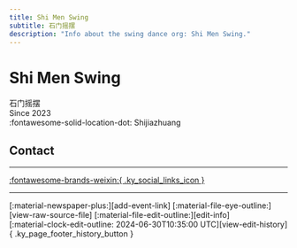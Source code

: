 ```yaml
---
title: Shi Men Swing
subtitle: 石门摇摆
description: "Info about the swing dance org: Shi Men Swing."
---
```


# Shi Men Swing

石门摇摆  
Since 2023  
:fontawesome-solid-location-dot: Shijiazhuang  


## Contact


---

 [:fontawesome-brands-weixin:{ .ky_social_links_icon }](# "石门摇摆Swing")

---

<div class="ky_page_footer" markdown>
<div class="ky_page_footer_trailing" markdown="span">
[:material-newspaper-plus:][add-event-link]
[:material-file-eye-outline:][view-raw-source-file]
[:material-file-edit-outline:][edit-info]
</div>
<div class="ky_page_footer_leading" markdown="span">
[:material-clock-edit-outline: 2024-06-30T10:35:00 UTC][view-edit-history]{ .ky_page_footer_history_button }
</div>
</div>

[add-event-link]: https://github.com/swingdance/events/issues/new?assignees=&labels=add+event&projects=&template=02-add_entity.yml&title=%5Bzh_CN%5D%20Add%20Event%3A%20%3CName%3E&region=zh_CN&province=Hebei&city=Shijiazhuang&org_id=shi-men-swing "Add Event"
[view-raw-source-file]: https://github.com/swingdance/orgs/blob/main/zh_CN/shi-men-swing.json "View Raw Source File"
[edit-info]: https://github.com/swingdance/orgs/issues/new?assignees=&labels=update+org&projects=&template=03-update_entity.yml&title=%5Bzh_CN%5D%20Update%20Org%3A%20Shi%20Men%20Swing&region=zh_CN&id=shi-men-swing&name=Shi%20Men%20Swing "Edit Info"

[view-edit-history]: https://github.com/swingdance/orgs/commits/main/zh_CN/shi-men-swing.json "View Edit History"
